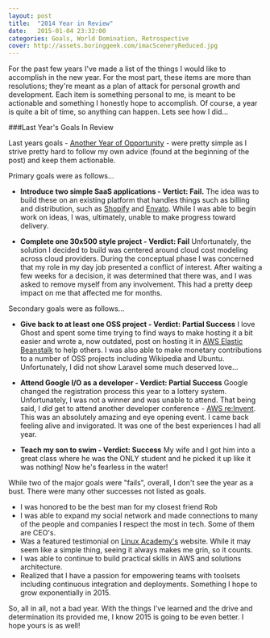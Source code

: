 ```yaml
---
layout: post
title:  "2014 Year in Review"
date:   2015-01-04 23:32:00
categories: Goals, World Domination, Retrospective
cover: http://assets.boringgeek.com/imacSceneryReduced.jpg
---
```


For the past few years I've made a list of the things I would like to accomplish in the new year. For the most part, these items are more than resolutions; they're meant as a plan of attack for personal growth and development.  Each item is something personal to me, is meant to be actionable and something I honestly hope to accomplish.  Of course, a year is quite a bit of time, so anything can happen.  Lets see how I did...

###Last Year's Goals In Review

Last years goals - [Another Year of Opportunity](/another-year-of-opportunity/) - were pretty simple as I strive pretty hard to follow my own advice (found at the beginning of the post) and keep them actionable.

Primary goals were as follows...

* **Introduce two simple SaaS applications - Vertict: Fail.** The idea was to build these on an existing platform that handles things such as billing and distribution, such as [Shopify](http://www.shopify.com) and [Envato](http://www.envato.com). While I was able to begin work on ideas, I was, ultimately, unable to make progress toward delivery.

* **Complete one 30x500 style project - Verdict: Fail** Unfortunately, the solution I decided to build was centered around cloud cost modeling across cloud providers.  During the conceptual phase I was concerned that my role in my day job presented a conflict of interest. After waiting a few weeks for a decision, it was determined that there was, and I was asked to remove myself from any involvement. This had a pretty deep impact on me that affected me for months.

Secondary goals were as follows...

* **Give back to at least one OSS project - Verdict: Partial Success** I love Ghost and spent some time trying to find ways to make hosting it a bit easier and wrote a, now outdated, post on hosting it in [AWS Elastic Beanstalk](/how-to-setup-ghost-on-elastic-beanstalk/) to help others. I was also able to make monetary contributions to a number of OSS projects including Wikipedia and Ubuntu. Unfortunately, I did not show Laravel some much deserved love...

* **Attend Google I/O as a developer - Verdict: Partial Success** Google changed the registration process this year to a lottery system.  Unfortunately, I was not a winner and was unable to attend.  That being said, I *did* get to attend another developer conference - [AWS re:Invent](https://reinvent.awsevents.com/). This was an absolutely amazing and eye opening event. I came back feeling alive and invigorated. It was one of the best experiences I had all year.

* **Teach my son to swim - Verdict: Success** My wife and I got him into a great class where he was the ONLY student and he picked it up like it was nothing! Now he's fearless in the water!

While two of the major goals were "fails", overall, I don't see the year as a bust.  There were many other successes not listed as goals.

* I was honored to be the best man for my closest friend Rob
* I was able to expand my social network and made connections to many of the people and companies I respect the most in tech. Some of them are CEO's.
* Was a featured testimonial on [Linux Academy's](http://LinuxAcademy.com) website.  While it may seem like a simple thing, seeing it always makes me grin, so it counts.
* I was able to continue to build practical skills in AWS and solutions architecture.
* Realized that I have a passion for empowering teams with toolsets including continuous integration and deployments.  Something I hope to grow exponentially in 2015.

So, all in all, not a bad year. With the things I've learned and the drive and determination its provided me, I know 2015 is going to be even better. I hope yours is as well!
